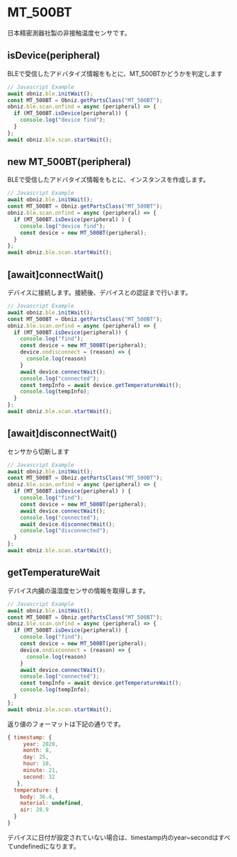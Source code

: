 # MT_500BT
日本精密測器社製の非接触温度センサです。


## isDevice(peripheral)

BLEで受信したアドバタイズ情報をもとに、MT_500BTかどうかを判定します

```javascript
// Javascript Example
await obniz.ble.initWait();
const MT_500BT = Obniz.getPartsClass("MT_500BT");
obniz.ble.scan.onfind = async (peripheral) => {
  if (MT_500BT.isDevice(peripheral)) {
    console.log("device find");
  }
};
await obniz.ble.scan.startWait();

```

## new MT_500BT(peripheral)

BLEで受信したアドバタイズ情報をもとに、インスタンスを作成します。

```javascript
// Javascript Example
await obniz.ble.initWait();
const MT_500BT = Obniz.getPartsClass("MT_500BT");
obniz.ble.scan.onfind = async (peripheral) => {
  if (MT_500BT.isDevice(peripheral) ) {
    console.log("device find");
    const device = new MT_500BT(peripheral);
  }
};
await obniz.ble.scan.startWait();

```


## [await]connectWait()
デバイスに接続します。接続後、デバイスとの認証まで行います。


```javascript
// Javascript Example
await obniz.ble.initWait();
const MT_500BT = Obniz.getPartsClass("MT_500BT");
obniz.ble.scan.onfind = async (peripheral) => {
  if (MT_500BT.isDevice(peripheral)) {
    console.log("find");
    const device = new MT_500BT(peripheral);
    device.ondisconnect = (reason) => {
      console.log(reason)
    }
    await device.connectWait();
    console.log("connected");
    const tempInfo = await device.getTemperatureWait();
    console.log(tempInfo);
  }
};
await obniz.ble.scan.startWait();

```


## [await]disconnectWait()
センサから切断します

```javascript
// Javascript Example
await obniz.ble.initWait();
const MT_500BT = Obniz.getPartsClass("MT_500BT");
obniz.ble.scan.onfind = async (peripheral) => {
  if (MT_500BT.isDevice(peripheral) ) {
    console.log("find");
    const device = new MT_500BT(peripheral);
    await device.connectWait();
    console.log("connected");
    await device.disconnectWait();
    console.log("disconnected");
  }
};
await obniz.ble.scan.startWait();

```

## getTemperatureWait
デバイス内臓の温湿度センサの情報を取得します。

```javascript
// Javascript Example
await obniz.ble.initWait();
const MT_500BT = Obniz.getPartsClass("MT_500BT");
obniz.ble.scan.onfind = async (peripheral) => {
  if (MT_500BT.isDevice(peripheral)) {
    console.log("find");
    const device = new MT_500BT(peripheral);
    device.ondisconnect = (reason) => {
      console.log(reason)
    }
    await device.connectWait();
    console.log("connected");
    const tempInfo = await device.getTemperatureWait();
    console.log(tempInfo);
  }
};
await obniz.ble.scan.startWait();

```

返り値のフォーマットは下記の通りです。

```javascript
{ timestamp: {
     year: 2020,
     month: 8,
     day: 25,
     hour: 10,
     minute: 21,
     second: 32 
   },
  temperature: {
    body: 36.4,
    material: undefined,
    air: 28.9
  } 
}
```


デバイスに日付が設定されていない場合は、timestamp内のyear~secondはすべてundefinedになります。
